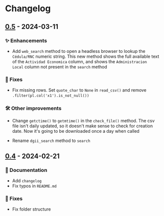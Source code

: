 # Changelog

## [0.5] - 2024-03-11

### ✨ Enhancements

- Add `web_search` method to open a headless browser to lookup the `Cédula/RNC` numeric string. This new method shows the full available text of the `Actividad Economica` column, and shows the `Administracion Local` column not present in the `search` method

### 🐞 Fixes

- Fix missing rows. Set `quote_char` to `None` in `read_csv()` and remove `.filter(pl.col('x1').is_not_null())`

### 🛠️ Other improvements

- Change `getctime()` to `getmtime()` in the `check_file()` method. The csv file isn't daily updated, so it doesn't make sense to check for creation date. Now it's going to be downloaded once a day when called

- Rename `dgii_search` method to `search`

## [0.4] - 2024-02-21

### 📖 Documentation

- Add `changelog`
- Fix typos in `README.md`

### 🐞 Fixes

- Fix folder structure

[0.4]: https://github.com/lcgarc1a/dgii_rnc/releases/tag/0.4
[0.5]: https://github.com/lcgarc1a/dgii_rnc/releases/tag/0.5
